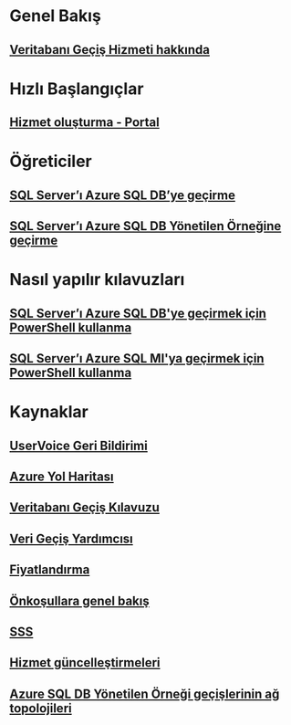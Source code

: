 # Genel Bakış
## [Veritabanı Geçiş Hizmeti hakkında](dms-overview.md)

# Hızlı Başlangıçlar
## [Hizmet oluşturma - Portal](quickstart-create-data-migration-service-portal.md)

# Öğreticiler
## [SQL Server’ı Azure SQL DB’ye geçirme](tutorial-sql-server-to-azure-sql.md)
## [SQL Server’ı Azure SQL DB Yönetilen Örneğine geçirme](tutorial-sql-server-to-managed-instance.md)

# Nasıl yapılır kılavuzları
## [SQL Server’ı Azure SQL DB'ye geçirmek için PowerShell kullanma](howto-sql-server-to-azure-sql-powershell.md)
## [SQL Server’ı Azure SQL MI'ya geçirmek için PowerShell kullanma](howto-sql-server-to-azure-sql-mi-powershell.md)

# Kaynaklar
## [UserVoice Geri Bildirimi](https://feedback.azure.com/forums/906100-azure-database-migration-service)
## [Azure Yol Haritası](https://azure.microsoft.com/roadmap/)
## [Veritabanı Geçiş Kılavuzu](https://aka.ms/datamigration)
## [Veri Geçiş Yardımcısı](https://aka.ms/dma)
## [Fiyatlandırma](https://aka.ms/dms-pricing)
## [Önkoşullara genel bakış](pre-reqs.md)
## [SSS](faq.md)
## [Hizmet güncelleştirmeleri](https://azure.microsoft.com/updates/?product=database-migration)
## [Azure SQL DB Yönetilen Örneği geçişlerinin ağ topolojileri](resource-network-topologies.md)
